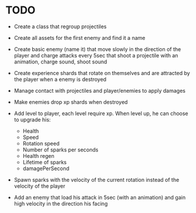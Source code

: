 # TODO

- Create a class that regroup projectiles

- Create all assets for the first enemy and find it a name
- Create basic enemy (name it) that move slowly in the direction of the player and charge attacks every 5sec that shoot a projectile with an animation, charge sound, shoot sound

- Create experience shards that rotate on themselves and are attracted by the player when a enemy is destroyed
- Manage contact with projectiles and player/enemies to apply damages
- Make enemies drop xp shards when destroyed

- Add level to player, each level require xp. When level up, he can choose to upgrade his:
	- Health
	- Speed
	- Rotation speed
	- Number of sparks per seconds
	- Health regen
	- Lifetime of sparks
	- damagePerSecond

- Spawn sparks with the velocity of the current rotation instead of the velocity of the player
- Add an enemy that load his attack in 5sec (with an animation) and gain high velocity in the direction his facing
